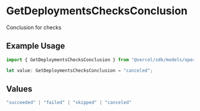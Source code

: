 # GetDeploymentsChecksConclusion

Conclusion for checks

## Example Usage

```typescript
import { GetDeploymentsChecksConclusion } from "@vercel/sdk/models/operations/getdeployments.js";

let value: GetDeploymentsChecksConclusion = "canceled";
```

## Values

```typescript
"succeeded" | "failed" | "skipped" | "canceled"
```
